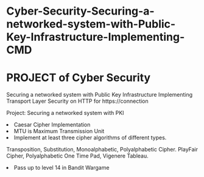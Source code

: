 # Cyber-Security-Securing-a-networked-system-with-Public-Key-Infrastructure-Implementing-CMD

<h1> PROJECT of Cyber Security </h1>
<p>Securing a networked system with Public Key Infrastructure 
Implementing Transport Layer Security on HTTP for https://connection</p>

Project: Securing a networked system with PKI

<li> Caesar Cipher Implementation
<li> MTU is Maximum Transmission Unit
<li> Implement at least three cipher algorithms of different types.

Transposition, Substitution, Monoalphabetic, Polyalphabetic Cipher.
PlayFair Cipher, Polyalphabetic
One Time Pad, Vigenere Tableau.

<li> Pass up to level 14 in Bandit Wargame 
